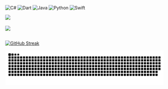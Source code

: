 
![C#](https://img.shields.io/badge/c%23-%23239120.svg?style=for-the-badge&logo=c-sharp&logoColor=white)
![Dart](https://img.shields.io/badge/dart-%230175C2.svg?style=for-the-badge&logo=dart&logoColor=white)
![Java](https://img.shields.io/badge/java-%23ED8B00.svg?style=for-the-badge&logo=java&logoColor=white)
![Python](https://img.shields.io/badge/python-3670A0?style=for-the-badge&logo=python&logoColor=ffdd54)
![Swift](https://img.shields.io/badge/swift-F54A2A?style=for-the-badge&logo=swift&logoColor=white)

![](https://komarev.com/ghpvc/?username=dkarakay&color=orange)

<a href="https://karakay.me">
<img align="center" src="https://github-readme-stats.vercel.app/api?username=dkarakay&count_private=true&show_icons=true&theme=github_dark" />
</a>

<br/> 
<br/> 


[![GitHub Streak](https://github-readme-streak-stats.herokuapp.com/?user=dkarakay&theme=elegant)](https://git.io/streak-stats)
<br/> 

<!--
<div  align="center"> <img src="https://activity-graph.herokuapp.com/graph?username=dkarakay&theme=elegant" /></div>
<br/> 
-->

<!--
<div> <img src="https://github.com/dkarakay/dkarakay/blob/output/github-snake.gif" /></div>
-->


![](https://github.com/dkarakay/dkarakay/blob/output/github-snake.svg)
<br/>
